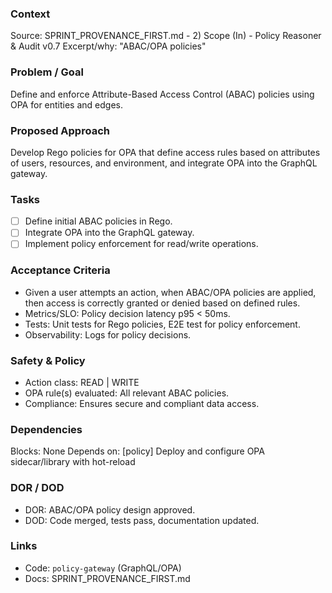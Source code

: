 ### Context
Source: SPRINT_PROVENANCE_FIRST.md - 2) Scope (In) - Policy Reasoner & Audit v0.7
Excerpt/why: "ABAC/OPA policies"

### Problem / Goal
Define and enforce Attribute-Based Access Control (ABAC) policies using OPA for entities and edges.

### Proposed Approach
Develop Rego policies for OPA that define access rules based on attributes of users, resources, and environment, and integrate OPA into the GraphQL gateway.

### Tasks
- [ ] Define initial ABAC policies in Rego.
- [ ] Integrate OPA into the GraphQL gateway.
- [ ] Implement policy enforcement for read/write operations.

### Acceptance Criteria
- Given a user attempts an action, when ABAC/OPA policies are applied, then access is correctly granted or denied based on defined rules.
- Metrics/SLO: Policy decision latency p95 < 50ms.
- Tests: Unit tests for Rego policies, E2E test for policy enforcement.
- Observability: Logs for policy decisions.

### Safety & Policy
- Action class: READ | WRITE
- OPA rule(s) evaluated: All relevant ABAC policies.
- Compliance: Ensures secure and compliant data access.

### Dependencies
Blocks: None
Depends on: [policy] Deploy and configure OPA sidecar/library with hot-reload

### DOR / DOD
- DOR: ABAC/OPA policy design approved.
- DOD: Code merged, tests pass, documentation updated.

### Links
- Code: `policy-gateway` (GraphQL/OPA)
- Docs: SPRINT_PROVENANCE_FIRST.md
